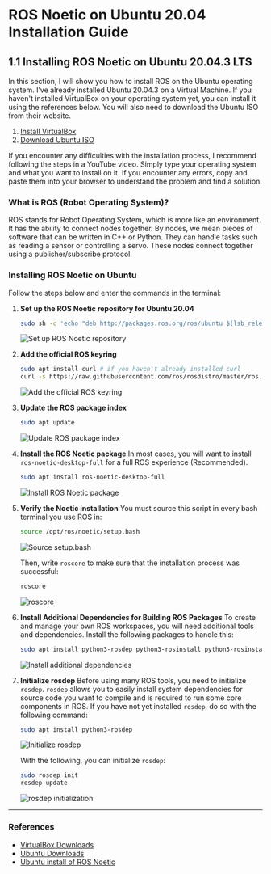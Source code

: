 # ROS Noetic on Ubuntu 20.04 Installation Guide

## 1.1 Installing ROS Noetic on Ubuntu 20.04.3 LTS

In this section, I will show you how to install ROS on the Ubuntu operating system. I’ve already installed Ubuntu 20.04.3 on a Virtual Machine. If you haven't installed VirtualBox on your operating system yet, you can install it using the references below. You will also need to download the Ubuntu ISO from their website.

1. [Install VirtualBox](https://www.virtualbox.org/wiki/Downloads)
2. [Download Ubuntu ISO](https://ubuntu.com/download/desktop)

If you encounter any difficulties with the installation process, I recommend following the steps in a YouTube video. Simply type your operating system and what you want to install on it. If you encounter any errors, copy and paste them into your browser to understand the problem and find a solution.

### What is ROS (Robot Operating System)?

ROS stands for Robot Operating System, which is more like an environment. It has the ability to connect nodes together. By nodes, we mean pieces of software that can be written in C++ or Python. They can handle tasks such as reading a sensor or controlling a servo. These nodes connect together using a publisher/subscribe protocol.

### Installing ROS Noetic on Ubuntu

Follow the steps below and enter the commands in the terminal:

1. **Set up the ROS Noetic repository for Ubuntu 20.04**
    ```sh
    sudo sh -c 'echo "deb http://packages.ros.org/ros/ubuntu $(lsb_release -sc) main" > /etc/apt/sources.list.d/ros-latest.list'
    ```
    ![Set up ROS Noetic repository](https://github.com/shathalshehri/ROS-Noetic-Installation/blob/main/14.png)

2. **Add the official ROS keyring**
    ```sh
    sudo apt install curl # if you haven't already installed curl
    curl -s https://raw.githubusercontent.com/ros/rosdistro/master/ros.asc | sudo apt-key add -
    ```
    ![Add the official ROS keyring]()

3. **Update the ROS package index**
    ```sh
    sudo apt update
    ```
    ![Update ROS package index](https://github.com/shathalshehri/ROS-Noetic-Installation/blob/main/update.png)

4. **Install the ROS Noetic package**
    In most cases, you will want to install `ros-noetic-desktop-full` for a full ROS experience (Recommended).
    ```sh
    sudo apt install ros-noetic-desktop-full
    ```
    ![Install ROS Noetic package](https://github.com/shathalshehri/ROS-Noetic-Installation/blob/main/19.png)

5. **Verify the Noetic installation**
    You must source this script in every bash terminal you use ROS in:
    ```sh
    source /opt/ros/noetic/setup.bash
    ```
    ![Source setup.bash](https://github.com/shathalshehri/ROS-Noetic-Installation/blob/main/20.png)

    Then, write `roscore` to make sure that the installation process was successful:
    ```sh
    roscore
    ```
    ![roscore](https://github.com/shathalshehri/ROS-Noetic-Installation/blob/main/21.png)
   
7. **Install Additional Dependencies for Building ROS Packages**
    To create and manage your own ROS workspaces, you will need additional tools and dependencies. Install the following packages to handle this:
    ```sh
    sudo apt install python3-rosdep python3-rosinstall python3-rosinstall-generator python3-wstool build-essential
    ```
    ![Install additional dependencies](https://github.com/shathalshehri/ROS-Noetic-Installation/blob/main/26.png)

8. **Initialize rosdep**
    Before using many ROS tools, you need to initialize `rosdep`. `rosdep` allows you to easily install system dependencies for source code you want to compile and is required to run some core components in ROS. If you have not yet installed `rosdep`, do so with the following command:
    ```sh
    sudo apt install python3-rosdep
    ```
    ![Initialize rosdep](https://github.com/shathalshehri/ROS-Noetic-Installation/blob/main/27.png)

    With the following, you can initialize `rosdep`:
    ```sh
    sudo rosdep init
    rosdep update
    ```
    ![rosdep initialization](https://github.com/shathalshehri/ROS-Noetic-Installation/blob/main/28.png)
---

### References

- [VirtualBox Downloads](https://www.virtualbox.org/wiki/Downloads)
- [Ubuntu Downloads](https://ubuntu.com/download/desktop)
- [Ubuntu install of ROS Noetic](https://wiki.ros.org/noetic/Installation/Ubuntu)
